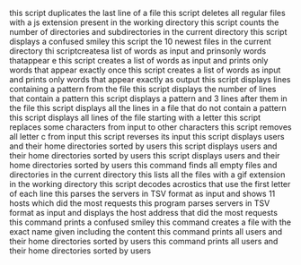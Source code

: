 this script duplicates the last line of a file
this script deletes all regular files with a js extension present in the working directory
this script counts the number of directories and subdirectories in the current directory
this script displays a confused smiley
this script the 10 newest files in the current directory
thi scriptcreatesa list of words as input and prinsonly words thatappear e
this script creates a list of words as input and prints only words that appear exactly once
this script creates a list of words as input and prints only words that appear exactly as output
this script displays lines containing a pattern from the file
this script displays the number of lines that contain a pattern
this script displays a pattern and 3 lines after them in the file
this script displays all the lines in a file that do not contain a pattern
this script displays all lines of the file starting with a letter
this script replaces some characters from input to other characters
this script removes all letter c from input
this script reverses its input
this script displays users and their home directories sorted by users
this script displays users and their home directories sorted by users
this script displays users and their home directories sorted by users
this command finds all empty files and directories in the current directory
this lists all the files with a gif extension in the working directory
this script decodes acrostics that use the first letter of each line
this parses the servers in TSV format as input and shows 11 hosts which did the most requests
this program parses servers in TSV format as input and displays the host address that did the most requests
this command prints a confused smiley
this command creates a file with the exact name given including the content
this command prints all users and their home directories sorted by users
this command prints all users and their home directories sorted by users
